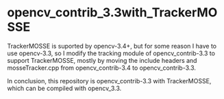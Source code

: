 # opencv_contrib_3.3with_TrackerMOSSE
TrackerMOSSE is suported by opencv-3.4+, but for some reason I have to use opencv-3.3, so I modify the tracking module of opencv_contrib-3.3 to support TrackerMOSSE, mostly by moving the include headers and mosseTracker.cpp from opencv_contrib-3.4 to opencv_contrib-3.3.       
     
In conclusion, this repository is opencv_contrib-3.3 with TrackerMOSSE, which can be compiled with opencv_3.3.
